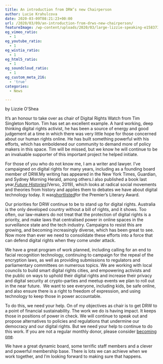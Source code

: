 ```yaml
---
title: An introduction from DRW’s new Chairperson
author: Lucie Krahulcova
date: 2020-03-09T08:21:23+00:00
url: /2020/03/09/an-introduction-from-drws-new-chairperson/
featureImage: /wp-content/uploads/2020/03/large-lizzie-speaking-e1583739949927.jpg
eg_vimeo_ratio:
  - 1
eg_youtube_ratio:
  - 1
eg_wistia_ratio:
  - 1
eg_html5_ratio:
  - 1
eg_soundcloud_ratio:
  - 1
eg_custom_meta_216:
  - 'true'
categories:
  - News

---
```

by Lizzie O&#8217;Shea

It&#8217;s an honour to take over as chair of Digital Rights Watch from Tim Singleton Norton. Tim has set an excellent example. A hard working, deep thinking digital rights activist, he has been a source of energy and good judgement at a time in which there was very little hope for those concerned about our human rights online. He has built something powerful with his efforts, which has emboldened our community to demand more of policy makers in this space. Tim will be missed, but we know he will continue to be an invaluable supporter of this important project he helped initiate. 

For those of you who do not know me, I am a writer and lawyer. I&#8217;ve campaigned on digital rights for many years, including as a founding board member of DRW.My writing has appeared in the New York Times, Guardian, and Sydney Morning Herald, among others.I also published a book last year,_[Future Histories][1]_(Verso, 2019), which looks at radical social movements and theories from history and applies them to debates we have about digital technology today. It was[shortlisted][2]for the Premier’s Literary Award.

Our priorities for DRW continue to be to stand up for digital rights. Australia is the only developed country without a bill of rights, and it shows. Too often, our law-makers do not treat that the protection of digital rights is a priority, and make laws that centralised power in online spaces in the surveillance state and the tech industry. Campaigns to resist this are growing, and becoming increasingly diverse, which has been great to see. Now more than ever we need to consolidate these efforts into a force that can defend digital rights when they come under attack.

We have a great program of work planned, including calling for an end to facial recognition technology, continuing to campaign for the repeal of the encryption laws, as well as providing submissions to regulators and parliamentary committees on numerous topics. We are working with local councils to build smart digital rights cities, and empowering activists and the public on ways to uphold their digital rights and increase their privacy and digital security at crypto-parties and meetup events we plan to roll out in the near future.  We want to see everyone, including kids, be safe online, and also ensure there is a right to freedom of expression, and using technology to keep those in power accountable.  

To do this, we need your help. On of my objectives as chair is to get DRW to a point of financial sustainability. The work we do is having impact. It keeps those in positions of power in check. We will continue to speak out and propose alternatives to policies and regulations that undermine our democracy and our digital rights. But we need your help to continue to do this work. If you are not a regular monthly donor, please consider [becoming one][3]. 

We have a great dynamic board, some terrific staff members and a clever and powerful membership base. There is lots we can achieve when we work together, and I’m looking forward to making sure that happens.

 [1]: https://lizzieoshea.com/future-histories/
 [2]: https://www.wheelercentre.com/projects/victorian-premier-s-literary-awards-2020/future-histories
 [3]: https://digitalrightswatch.org.au/donate/